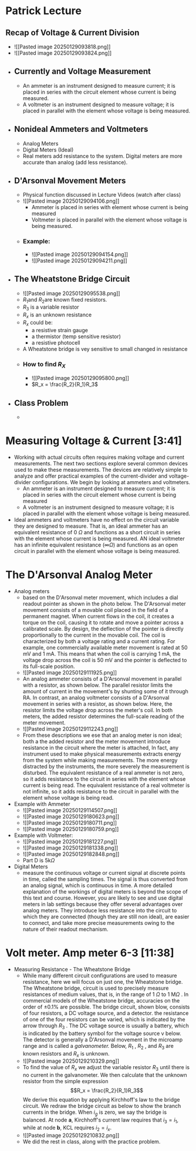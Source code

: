 # Patrick Lecture
## Recap of Voltage & Current Division
* ![[Pasted image 20250129093818.png]]
* ![[Pasted image 20250129093824.png]]
* ## Currently and Voltage Measurement
	* An ammeter is an instrument designed to measure current; it is placed in series with the circuit element whose current is being measured.
	* A voltmeter is an instrument designed to measure voltage; it is placed in parallel with the element whose voltage is being measured.
* ## Nonideal Ammeters and Voltmeters
	* Analog Meters
	* Digital Meters (Ideal)
	* Real meters add resistance to the system. Digital meters are more accurate than analog (add less resistance).
* ## D'Arsonval Movement Meters
	* Physical function discussed in Lecture Videos (watch after class)
	* ![[Pasted image 20250129094106.png]]
		* Ammeter is placed in series with element whose current is being measured
		* Voltmeter is placed in parallel with the element whose voltage is being measured.
	* ### Example:
		* ![[Pasted image 20250129094154.png]]
		* ![[Pasted image 20250129094211.png]]
* ## The Wheatstone Bridge Circuit
	* ![[Pasted image 20250129095538.png]]
	* $R_1 \text{and } R_2 \text{are known fixed resistors.}$
	* $R_3 \text{ is a variable resistor}$
	* $R_x$ is an unknown resistance
	* $R_x$ could be:
		* a resistive strain gauge
		* a thermistor (temp sensitive resistor)
		* a resistive photocell
	* A Wheatstone bridge is vey sensitive to small changed in resistance
	* ### How to find $R_X$ 
		* ![[Pasted image 20250129095800.png]]
		* $R_x = \frac{R_2}{R_1}R_3$ 
* ## Class Problem
	* 

# Measuring Voltage & Current [3:41]
* Working with actual circuits often requires making voltage and current measurements. The next two sections explore several common devices used to make these measurements. The devices are relatively simple to analyze and offer practical examples of the current-divider and voltage-divider configurations. We begin by looking at ammeters and voltmeters.
	* An ammeter is an instrument designed to measure current; it is placed in series with the circuit element whose current is being measured
	* A voltmeter is an instrument designed to measure voltage; it is placed in parallel with the element whose voltage is being measured.
* Ideal ammeters and voltmeters have no effect on the circuit variable they are designed to measure. That is, an ideal ammeter has an equivalent resistance of 0 $\Omega$  and functions as a short circuit in series with the element whose current is being measured. AN ideal voltmeter has an infinite equivalent resistance $\left ( \infty \Omega \right )$ and functions as an open circuit in parallel with the element whose voltage is being measured.

# The D'Arsonval Analog Meter
* Analog meters
	* based on the D'Arsonval meter movement, which includes a dial readout pointer as shown in the photo below. The D'Arsonval meter movement consists of a movable coil placed in the field of a permanent magnet. When current flows in the coil, it creates a torque on the coil, causing it to rotate and move a pointer across a calibrated scale. By design, the deflection of the pointer is directly proportionally to the current in the movable coil. The coil is characterized by both a voltage rating and a current rating. For example, one commercially available meter movement is rated at 50 mV and 1 mA. This means that when the coil is carrying 1 mA, the voltage drop across the coil is 50 mV and the pointer is deflected to its full-scale position. 
	* ![[Pasted image 20250129111925.png]]
	* An analog ammeter consists of a D'Arsonval movement in parallel with a resistor, as shown below. The parallel resistor limits the amount of current in the movement's by shunting some of it through RA. In contrast, an analog voltmeter consists of a D'Arsonval movement in series with a resistor, as shown below. Here, the resistor limits the voltage drop across the meter's coil. In both meters, the added resistor determines the full-scale reading of the meter movement. 
	* ![[Pasted image 20250129112243.png]]
	* From these descriptions we ese that an analog meter is non ideal; both a the added resistor and the meter movement introduce resistance in the circuit where the meter is attached, In fact, any instrument used to make physical measurements extracts energy from the system while making measurements.  The more energy distracted by the instruments, the more severely the measurement is disturbed. The equivalent resistance of a real ammeter is not zero, so it adds resistance to the circuit in series with the element whose current is being read. The equivalent resistance of a real voltmeter is not infinite, so it adds resistance to the circuit in parallel with the element whose voltage is being read. 
* Example with Ammeter
	* ![[Pasted image 20250129114507.png]]
	* ![[Pasted image 20250129180623.png]]
	* ![[Pasted image 20250129180711.png]]
	* ![[Pasted image 20250129180759.png]]
* Example with Voltmeter:
	* ![[Pasted image 20250129181227.png]]
	* ![[Pasted image 20250129181338.png]]
	* ![[Pasted image 20250129182848.png]]
	* Part D is 5k$\Omega$ 
* Digital Meters
	* measure the continuous voltage or current signal at discrete points in time, called the sampling times. The signal is thus converted from an analog signal, which is continuous in time. A more detailed explanation of the workings of digital meters is beyond the scope of this text and course. However, you are likely to see and use digital meters in lab settings because they offer several advantages over analog meters. They introduce less resistance into the circuit to which they are connected (though they are still non ideal), are easier to connect, and take more precise measurements owing to the nature of their readout mechanism. 
# Volt meter. Amp meter 6-3 [11:38]
* Measuring Resistance - The Wheatstone Bridge
	* While many different circuit configurations are used to measure resistance, here we will focus on just one, the Wheatstone bridge. The Wheatstone bridge, circuit is used to precisely measure resistances of medium values, that is, in the range of 1 $\Omega$ to 1 $\text{M}\Omega$ . In commercial models of the Wheatstone bridge, accuracies on the order of $\pm 0.1\%$ are possible. The bridge circuit, shown blow, consists of four resistors, a DC voltage source, and a detector. the resistance of one of the four resistors can be varied, which is indicated by the arrow through $R_3$ . The DC voltage source is usually a battery, which is indicated by the battery symbol for the voltage source v below. The detector is generally a D'Arsonval movement in the microamp range and is called a *galvanometer.* Below, $R_1$ , $R_2$ , and $R_3$ are known resistors and $R_x$ is unknown. 
	* ![[Pasted image 20250129210329.png]]
	* To find the value of $R_x$ we adjust the variable resistor $R_3$ until there is no current in the galvanometer. We then calculate that the unknown resistor from the simple expression$$R_x = \frac{R_2}{R_1}R_3$$ We derive this equation by applying Kirchhoff's law to the bridge circuit. We redraw the bridge circuit as below to show the branch currents in the bridge. When $i_g$ is zero, we say the bridge is balanced. At node **a**, Kirchhoff's current law requires that $i_3 = i_1$, while at node **b**, KCL requires $i_2 = i_x$. 
	* ![[Pasted image 20250129210832.png]]
	* We did the rest in class, along with the practice problem.